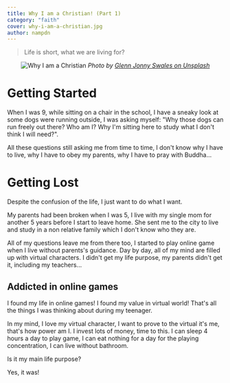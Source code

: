 ```yaml
---
title: Why I am a Christian! (Part 1)
category: "faith"
cover: why-i-am-a-christian.jpg
author: nampdn
---
```


> Life is short, what we are living for?

<p align="center">
    <img src="./why-i-am-a-christian.jpg" alt="Why I am a Christian">
    <em>Photo by <a href="https://unsplash.com/photos/fIDIgxZpdSM">Glenn Jonny Swales on Unsplash</a></em>
</p>

# Getting Started

When I was 9, while sitting on a chair in the school, I have a sneaky look at some dogs were running outside, I was asking myself: "Why those dogs can run freely out there? Who am I? Why I'm sitting here to study what I don't think I will need?".

All these questions still asking me from time to time, I don't know why I have to live, why I have to obey my parents, why I have to pray with Buddha...

# Getting Lost

Despite the confusion of the life, I just want to do what I want.

My parents had been broken when I was 5, I live with my single mom for another 5 years before I start to leave home. She sent me to the city to live and study in a non relative family which I don't know who they are.

All of my questions leave me from there too, I started to play online game when I live without parents's guidance. Day by day, all of my mind are filled up with virtual characters. I didn't get my life purpose, my parents didn't get it, including my teachers...

## Addicted in online games

I found my life in online games! I found my value in virtual world! That's all the things I was thinking about during my teenager.

In my mind, I love my virtual character, I want to prove to the virtual it's me, that's how power am I. I invest lots of money, time to this. I can sleep 4 hours a day to play game, I can eat nothing for a day for the playing concentration, I can live without bathroom.

Is it my main life purpose?

Yes, it was!
